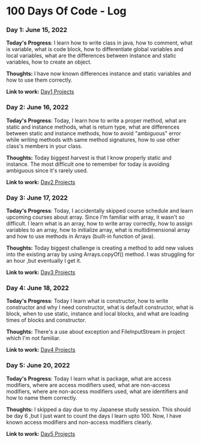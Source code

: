 # 100 Days Of Code - Log

### Day 1: June 15, 2022

**Today's Progress**: I learn how to write class in java, how to comment, what is variable, what is code block, how to differentiate global variables and local variables, what are the differences between instance and static variables, how to create an object.

**Thoughts:** I have now known differences instance and static variables and how to use them correctly. 

**Link to work:** [Day1 Projects](https://github.com/AlexJoker5/Java_100Days_Code_Challenge/tree/master/src/Day1)

### Day 2: June 16, 2022

**Today's Progress**: Today, I learn how to write a proper method, what are static and instance methods, what is return type, what are differences between static and instance methods, how to avoid "ambiguous" error while writing methods with same method signatures, how to use other class's members in your class. 

**Thoughts:** Today biggest harvest is that I know properly static and instance. The most difficult one to remember for today is avoiding ambiguous since it's rarely used. 

**Link to work:** [Day2 Projects](https://github.com/AlexJoker5/Java_100Days_Code_Challenge/tree/master/src/Day2)

### Day 3: June 17, 2022

**Today's Progress**: Today, I accidentally skipped course schedule and learn upcoming courses about array. Since I'm familiar with array, it wasn't so difficult. I learn what is an array, how to write array correctly, how to assign variables to an array, how to initialize array, what is multidimensional array and how to use methods in Arrays (built-in function of java).

**Thoughts:** Today biggest challenge is creating a method to add new values into the existing array by using Arrays.copyOf() method. I was struggling for an hour ,but eventually I get it.

**Link to work:** [Day3 Projects](https://github.com/AlexJoker5/Java_100Days_Code_Challenge/tree/master/src/Day3)

### Day 4: June 18, 2022

**Today's Progress**: Today I learn what is constructor, how to write constructor and why I need constructor, what is default constructor, what is block, when to use static, instance and local blocks, and what are loading times of blocks and constructor.

**Thoughts:** There's a use about exception and FileInputStream in project which I'm not familiar.  

**Link to work:** [Day4 Projects](https://github.com/AlexJoker5/Java_100Days_Code_Challenge/tree/master/src/Day4)

### Day 5: June 20, 2022

**Today's Progress**: Today I learn what is package, what are access modifiers, where are access modifiers used, what are non-access modifiers, where are non-access modifiers used, what are identifiers and how to name them correctly.  

**Thoughts:** I skipped a day due to my Japanese study session. This should be day 6 ,but I just want to count the days I learn upto 100. Now, I have known access modifiers and non-access modifiers clearly.

**Link to work:** [Day5 Projects](https://github.com/AlexJoker5/Java_100Days_Code_Challenge/tree/master/src/Day5)